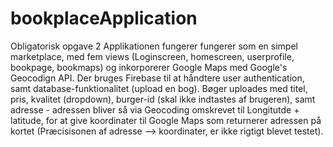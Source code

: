 # bookplaceApplication
Obligatorisk opgave 2
Applikationen fungerer fungerer som en simpel marketplace, med fem views (Loginscreen, homescreen, userprofile, bookpage, bookmaps) og inkorporerer Google Maps med Google's Geocodign API. Der bruges Firebase til at håndtere user authentication, samt database-funktionalitet (upload en bog). Bøger uploades med titel, pris, kvalitet (dropdown), burger-id (skal ikke indtastes af brugeren), samt adresse - adressen bliver så via Geocoding omskrevet til Longitutde + latitude, for at give koordinater til Google Maps som returnerer adressen på kortet (Præcisisonen af adresse --> koordinater, er ikke rigtigt blevet testet). 
